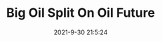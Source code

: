 ---
"title": "Big Oil Split On Oil Future"
"date": "2021-9-30 21:5:24"
"feed_name": "RIGZONE"
"feed_website": "http://www.rigzone.com/"
"feed_rss": "http://www.rigzone.com/news/rss/rigzone_latest.aspx"
"link": "https://www.rigzone.com/news/wire/big_oil_split_on_oil_future-30-sep-2021-166585-article/?rss=true"
"source": "None"
"file": "_posts/2021-1-1-919f63e49b65e36f629422d3339f7b1b0dbeb711.md"
"accident": "0"
"drilling": "0"
"dead": "0"
"injured": "0"
"arrested": "0"
"where": "unknown site"
"causes": "unknown"
"place": "unknown place"
---